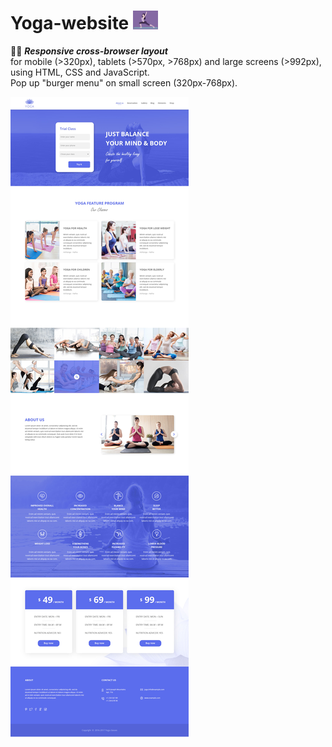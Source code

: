 <h1>Yoga-website <img src="/images/yoga-stretch.gif" height="30"></h1>

🧘‍♀️ <i><b>Responsive cross-browser layout</b></i><br>
for mobile (>320px), tablets (>570px, >768px) and large screens (>992px),<br>
using HTML, CSS and JavaScript.<br>
Pop up "burger menu" on small screen (320px-768px).

<img src="/images/responsive_prew/yoga-mainpage.jpg">
